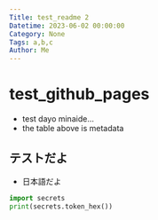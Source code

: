 ```yaml
---
Title: test_readme 2
Datetime: 2023-06-02 00:00:00
Category: None
Tags: a,b,c
Author: Me
---
```

# test_github_pages

- test dayo minaide...
- the table above is metadata

## テストだよ
- 日本語だよ

```python
import secrets
print(secrets.token_hex())
```